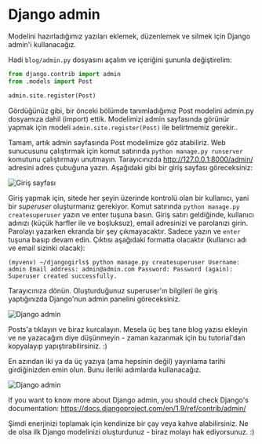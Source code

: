 # Django admin

Modelini hazırladığımız yazıları eklemek, düzenlemek ve silmek için Django admin'i kullanacağız.

Hadi `blog/admin.py` dosyasını açalım ve içeriğini şununla değiştirelim:

```python
from django.contrib import admin
from .models import Post

admin.site.register(Post)
```

Gördüğünüz gibi, bir önceki bölümde tanımladığımız Post modelini admin.py dosyamıza dahil (import) ettik. Modelimizi admin sayfasında görünür yapmak için modeli `admin.site.register(Post)` ile belirtmemiz gerekir..

Tamam, artık admin sayfasında Post modelimize göz atabiliriz. Web sunucusunu çalıştırmak için komut satırında `python manage.py runserver` komutunu çalıştırmayı unutmayın. Tarayıcınızda http://127.0.0.1:8000/admin/ adresini adres çubuğuna yazın. Aşağıdaki gibi bir giriş sayfası göreceksiniz:

![Giriş sayfası](images/login_page2.png)

Giriş yapmak için, sitede her şeyin üzerinde kontrolü olan bir kullanıcı, yani bir *superuser* oluşturmanız gerekiyor. Komut satırında `python manage.py createsuperuser` yazın ve enter tuşuna basın. Giriş satırı geldiğinde, kullanıcı adınızı (küçük harfler ile ve boşluksuz), email adresinizi ve parolanızı girin. Parolayı yazarken ekranda bir şey çıkmayacaktır. Sadece yazın ve `enter` tuşuna basıp devam edin. Çıktısı aşağıdaki formatta olacaktır (kullanıcı adı ve email sizinki olacak):

    (myvenv) ~/djangogirls$ python manage.py createsuperuser Username: admin Email address: admin@admin.com Password: Password (again): Superuser created successfully.
    

Tarayıcınıza dönün. Oluşturduğunuz superuser'ın bilgileri ile giriş yaptığınızda Django'nun admin panelini göreceksiniz.

![Django admin](images/django_admin3.png)

Posts'a tıklayın ve biraz kurcalayın. Mesela üç beş tane blog yazısı ekleyin ve ne yazacağım diye düşünmeyin - zaman kazanmak için bu tutorial'dan kopyalayıp yapıştırabilirsiniz. :)

En azından iki ya da üç yazıya (ama hepsinin değil) yayınlama tarihi girdiğinizden emin olun. Bunu ileriki adımlarda kullanacağız.

![Django admin](images/edit_post3.png)

If you want to know more about Django admin, you should check Django's documentation: https://docs.djangoproject.com/en/1.9/ref/contrib/admin/

Şimdi enerjinizi toplamak için kendinize bir çay veya kahve alabilirsiniz. Ne de olsa ilk Django modelinizi oluşturdunuz - biraz molayı hak ediyorsunuz. :)